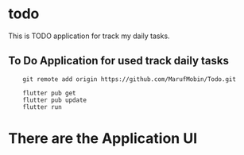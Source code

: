 # todo

This is TODO application for track my daily tasks.

## To Do Application for used track daily tasks

```
    git remote add origin https://github.com/MarufMobin/Todo.git
    
    flutter pub get 
    flutter pub update
    flutter run
```

# There are the Application UI